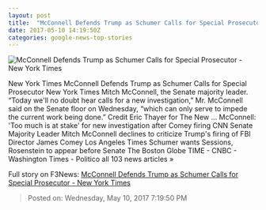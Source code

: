 ```yaml
---
layout: post
title:  "McConnell Defends Trump as Schumer Calls for Special Prosecutor - New York Times"
date: 2017-05-10 14:19:50Z
categories: google-news-top-stories
---
```


![McConnell Defends Trump as Schumer Calls for Special Prosecutor - New York Times](https://static01.nyt.com/images/2017/05/11/us/11cong/11cong-facebookJumbo.jpg)

New York Times McConnell Defends Trump as Schumer Calls for Special Prosecutor New York Times Mitch McConnell, the Senate majority leader. “Today we'll no doubt hear calls for a new investigation,” Mr. McConnell said on the Senate floor on Wednesday, “which can only serve to impede the current work being done.” Credit Eric Thayer for The New ... McConnell: 'Too much is at stake' for new investigation after Comey firing CNN Senate Majority Leader Mitch McConnell declines to criticize Trump's firing of FBI Director James Comey Los Angeles Times Schumer wants Sessions, Rosenstein to appear before Senate The Boston Globe TIME - CNBC - Washington Times - Politico all 103 news articles »


Full story on F3News: [McConnell Defends Trump as Schumer Calls for Special Prosecutor - New York Times](http://www.f3nws.com/n/WsFhS)

> Posted on: Wednesday, May 10, 2017 7:19:50 PM
